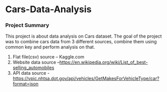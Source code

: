 # Cars-Data-Analysis

### Project Summary
This project is about data analysis on Cars dataset. The goal of the project was to combine cars data from 3 different sources, combine them using common key and perform analysis on that. 
1. Flat file(csv) source – Kaggle.com
2. Website data source –https://en.wikipedia.org/wiki/List_of_best-selling_automobiles
3. API data source -https://vpic.nhtsa.dot.gov/api/vehicles/GetMakesForVehicleType/car?format=json
